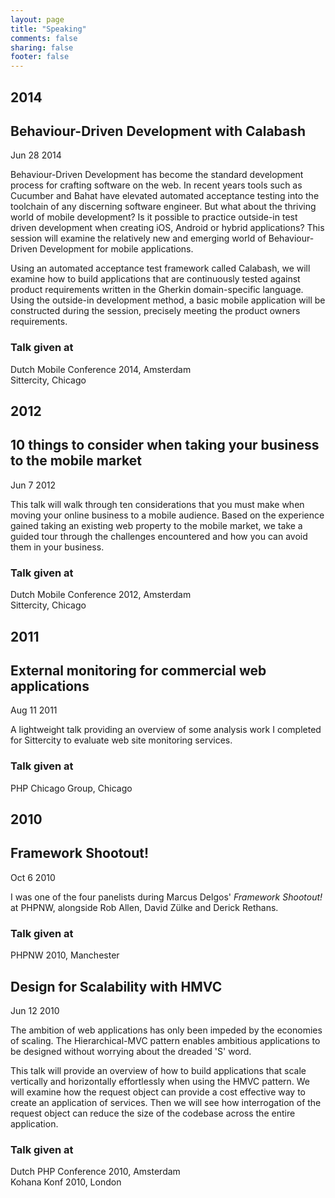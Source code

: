 ```yaml
---
layout: page
title: "Speaking"
comments: false
sharing: false
footer: false
---
```


<div id="blog-archives">

<h2>2014</h2>
<article role="article">
<h1>Behaviour-Driven Development with Calabash</h1>
<time datetime="2014-28-07T14:50:00+02:00>
	<span class="month">Jun</span>
	<span class="day">28</span>
	<span class="year">2014</span>
</time>

<p>Behaviour-Driven Development has become the standard development process for crafting software on the web. In recent years tools such as Cucumber and Bahat have elevated automated acceptance testing into the toolchain of any discerning software engineer. But what about the thriving world of mobile development? Is it possible to practice outside-in test driven development when creating iOS, Android or hybrid applications? This session will examine the relatively new and emerging world of Behaviour-Driven Development for mobile applications.</p>

<p>Using an automated acceptance test framework called Calabash, we will examine how to build applications that are continuously tested against product requirements written in the Gherkin domain-specific language. Using the outside-in development method, a basic mobile application will be constructed during the session, precisely meeting the product owners requirements.</p>

<h3>Talk given at</h3>
<p>Dutch Mobile Conference 2014, Amsterdam<br />
Sittercity, Chicago</p>
</article>

<h2>2012</h2>
<article role="article">
<h1>10 things to consider when taking your business to the mobile market</h1>
<time datetime="2012-06-07T12:00:00+02:00>
	<span class="month">Jun</span>
	<span class="day">7</span>
	<span class="year">2012</span>
</time>

<p><script async class="speakerdeck-embed" data-id="4fd201ea469d20059c004de6" data-ratio="1.77777777777778" src="//speakerdeck.com/assets/embed.js"></script></p>

<p>This talk will walk through ten considerations that you must make when moving your online business to a mobile audience. Based on the experience gained taking an existing web property to the mobile market, we take a guided tour through the challenges encountered and how you can avoid them in your business.</p>

<h3>Talk given at</h3>
<p>Dutch Mobile Conference 2012, Amsterdam<br />
Sittercity, Chicago</p>
</article>

<h2>2011</h2>
<article role="article">
<h1>External monitoring for commercial web applications</h1>
<time datetime="2011-08-11T12:00:00-6:00>
	<span class="month">Aug</span>
	<span class="day">11</span>
	<span class="year">2011</span>
</time>

<p><script async class="speakerdeck-embed" data-id="e4c1121059d701309a5812313926f5f6" data-ratio="1.33333333333333" src="//speakerdeck.com/assets/embed.js"></script></p>

<p>A lightweight talk providing an overview of some analysis work I completed for Sittercity to evaluate web site monitoring services.</p>

<h3>Talk given at</h3>
<p>PHP Chicago Group, Chicago</p>
</article>

<h2>2010</h2>
<article role="article">
<h1>Framework Shootout!</h1>
<time datetime="2010-10-06T12:00:000+01:00>
	<span class="month">Oct</span>
	<span class="day">6</span>
	<span class="year">2010</span>
</time>

<p>I was one of the four panelists during Marcus Delgos' <em>Framework Shootout!</em> at PHPNW, alongside Rob Allen, David Zülke and Derick Rethans.</p>

<h3>Talk given at</h3>
<p>PHPNW 2010, Manchester</p>
</article>

<article role="article">
<h1>Design for Scalability with HMVC</h1>
<time datetime="2010-06-12T12:00:00+2:00>
	<span class="month">Jun</span>
	<span class="day">12</span>
	<span class="year">2010</span>
</time>

<p><script async class="speakerdeck-embed" data-id="4fc014352d90a90022002202" data-ratio="1.2994923857868" src="//speakerdeck.com/assets/embed.js"></script></p>

<p>The ambition of web applications has only been impeded by the economies of scaling. The Hierarchical-MVC pattern enables ambitious applications to be designed without worrying about the dreaded 'S' word.</p>
<p>This talk will provide an overview of how to build applications that scale vertically and horizontally effortlessly when using the HMVC pattern. We will examine how the request object can provide a cost effective way to create an application of services. Then we will see how interrogation of the request object can reduce the size of the codebase across the entire application.</p>

<h3>Talk given at</h3>
<p>Dutch PHP Conference 2010, Amsterdam<br />
Kohana Konf 2010, London</p>

</article>

</div>
